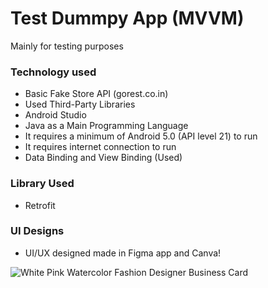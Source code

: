 # Test Dummpy App (MVVM)
Mainly for testing purposes

### Technology used
- Basic Fake Store API (gorest.co.in)
- Used Third-Party Libraries
- Android Studio
- Java as a Main Programming Language
- It requires a minimum of Android 5.0 (API level 21) to run
- It requires internet connection to run
- Data Binding and View Binding (Used)

### Library Used
- Retrofit

### UI Designs
- UI/UX designed made in Figma app and Canva!

![White   Pink Watercolor Fashion Designer Business Card](https://user-images.githubusercontent.com/68969199/230039372-6b0ded54-ba52-4132-b933-509c93714f01.png)
